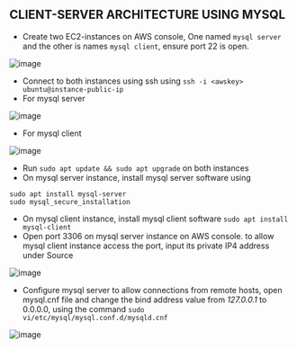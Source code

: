 ## CLIENT-SERVER ARCHITECTURE USING MYSQL
- Create two EC2-instances on AWS console, One named `mysql server` and the other is names `mysql client`, ensure port 22 is open.

![image](https://user-images.githubusercontent.com/20463821/116816950-17d35980-ab5c-11eb-8712-e3330616591c.png)

- Connect to both instances using ssh using `ssh -i <awskey> ubuntu@instance-public-ip`
- For mysql server 

![image](https://user-images.githubusercontent.com/20463821/116817093-b6f85100-ab5c-11eb-92f1-bb38c508b3ee.png)

- For mysql client


![image](https://user-images.githubusercontent.com/20463821/116817117-cbd4e480-ab5c-11eb-814b-ddb437a66d8d.png)

- Run `sudo apt update && sudo apt upgrade` on both instances
- On mysql server instance, install mysql server software using 
```
sudo apt install mysql-server
sudo mysql_secure_installation
```
- On mysql client instance, install mysql client software `sudo apt install mysql-client`
- Open port 3306 on mysql server instance on AWS console. to allow mysql client instance access the port, input its private IP4 address under Source

![image](https://user-images.githubusercontent.com/20463821/116817327-b3b19500-ab5d-11eb-900c-9c5fbf9371e2.png)

- Configure mysql server to allow connections from remote hosts, open mysql.cnf file and change the bind address value from *127.0.0.1* to 0.0.0.0, using the command `sudo vi/etc/mysql/mysql.conf.d/mysqld.cnf`

![image](https://user-images.githubusercontent.com/20463821/116817462-5f5ae500-ab5e-11eb-8312-741b0cf26f03.png)

